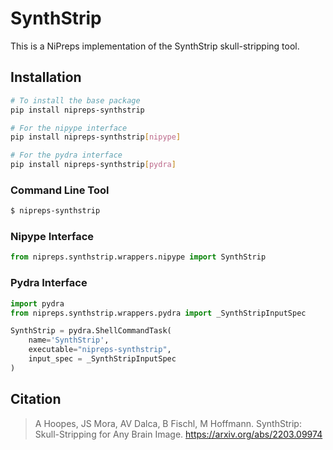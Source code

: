# SynthStrip

This is a NiPreps implementation of the SynthStrip skull-stripping tool.

## Installation

```bash
# To install the base package
pip install nipreps-synthstrip

# For the nipype interface
pip install nipreps-synthstrip[nipype]

# For the pydra interface
pip install nipreps-synthstrip[pydra]
```

### Command Line Tool

```bash
$ nipreps-synthstrip
```

### Nipype Interface

```python
from nipreps.synthstrip.wrappers.nipype import SynthStrip
```

### Pydra Interface

```python
import pydra
from nipreps.synthstrip.wrappers.pydra import _SynthStripInputSpec

SynthStrip = pydra.ShellCommandTask(
    name='SynthStrip',
    executable="nipreps-synthstrip",
    input_spec = _SynthStripInputSpec
)
```

## Citation

> A Hoopes, JS Mora, AV Dalca, B Fischl, M Hoffmann.
> SynthStrip: Skull-Stripping for Any Brain Image.
> https://arxiv.org/abs/2203.09974

